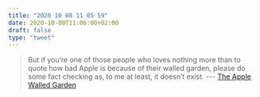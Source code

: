 ```yaml
---
title: "2020 10 08 11 05 59"
date: 2020-10-08T11:06:00+02:00
draft: false
type: "tweet"
---
```

> But if you’re one of those people who loves nothing more than to quote how bad Apple is because of their walled garden, please do some fact checking as, to me at least, it doesn’t exist. --- [The Apple Walled Garden](https://kevq.uk/the-apple-walled-garden/)
